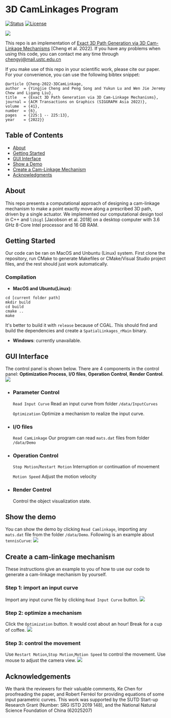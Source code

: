 # 3D CamLinkages Program

[![Status](https://img.shields.io/badge/status-active-success.svg)]()
[![License](https://img.shields.io/badge/license-MIT-blue.svg)](/LICENSE)

![](/Users/yingjie/Documents/spatialLink_backup/doc/teaser.png) 

This repo is an implementation of [Exact 3D Path Generation via 3D Cam-Linkage Mechanisms](https://sutd-cgl.github.io/supp/Publication/projects/2022-SIGAsia-3DCamLinkage/index.html) [Cheng et al. 2022].
If you have any problems when using this code, you can contact me any time through chengyj@mail.ustc.edu.cn

If you make use of this repo in your scientific work, please cite our paper. For your convenience,
you can use the following bibtex snippet:

    @article {Cheng-2022-3DCamLinkage,
    author  = {Yingjie Cheng and Peng Song and Yukun Lu and Wen Jie Jeremy Chew and Ligang Liu},
    title   = {Exact 3D Path Generation via 3D Cam-Linkage Mechanisms},
    journal = {ACM Transactions on Graphics (SIGGRAPH Asia 2022)},
    volume  = {41},
    number  = {6},
    pages   = {225:1 -- 225:13},
    year    = {2022}}

## Table of Contents
- [About](#about)
- [Getting Started](#getting_started)
- [GUI Interface](#usage)
- [Show a Demo](#show_demo)
- [Create a Cam-Linkage Mechanism](#create_mech)
- [Acknowledgments](#acknowledgement)

## About <a name = "about"></a>
This repo presents a computational approach of designing a cam-linkage mechanism to make a point exactly move along a prescribed 3D path, driven by a single actuator.
We implemented our computational design tool in C++ and `libigl` [Jacobson et al. 2018] on a desktop computer with 3.6 GHz 8-Core Intel processor and 16 GB RAM.

## Getting Started <a name = "getting_started"></a>
Our code can be ran on MacOS and Unbuntu (Linux) system. First clone the repository, run CMake to generate Makefiles or CMake/Visual Studio project files, and the rest should just work automatically.


### Compilation

- **MacOS and Ubuntu(Linux)**:

```
cd [current folder path]
mkdir build
cd build
cmake ..
make
```
It's better to build it with `release` because of CGAL.
This should find and build the dependencies and create a `SpatialLinkages_rMain` binary.

- **Windows**: currently unavailable.


## GUI Interface <a name = "usage"></a>
The control panel is shown below. There are 4 components in the control panel: 
**Optimization Process**, **I/O files**, **Operation Control**, **Render Control**.
![](/Users/yingjie/Documents/spatialLink_backup/doc/UI.png)

- ### Parameter Control

  `Read Input Curve`  Read an input curve from folder `/data/InputCurves`

  `Optimization` Optimize a mechanism to realize the input curve.

- ### I/O files

  `Read CamLinkage` Our program can read `mats.dat` files from folder `/data/Demo`

- ### Operation Control

  `Stop Motion`/`Restart Motion` Interruption or continuation of movement

  `Motion Speed` Adjust the motion velocity

- ### Render Control
  Control the object visualization state.

## Show the demo <a name = "show_demo"></a>
You can show the demo by clicking `Read Camlinkage`, importing any `mats.dat` file from the folder `/data/Demo`.
Following is an example about `tennisCurve`:
![](/Users/yingjie/Documents/spatialLink_backup/doc/tennis.png)

## Create a cam-linkage mechanism <a name = "create_mech"></a>
These instructions give an example to you of how to use our code to generate a cam-linkage mechanism by yourself.

### Step 1: import an input curve
Import any input curve file by clicking `Read Input Curve` button.
![](/Users/yingjie/Documents/spatialLink_backup/doc/inputCurve.png)

### Step 2: optimize a mechanism 
Click the `Optimization` button. It would cost about an hour! Break for a cup of coffee.
![](/Users/yingjie/Documents/spatialLink_backup/doc/optModel.png)

### Step 3: control the movement
Use `Restart Motion`,`Stop Motion`,`Motion Speed` to control the movement. Use mouse to adjust the camera view.
![](/Users/yingjie/Documents/spatialLink_backup/doc/motion.png)

## Acknowledgements <a name = "acknowledgement"></a>
We thank the reviewers for their valuable comments, Ke Chen for proofreading the paper, and Robert Ferréol for providing equations of some input parametric curves.
This work was supported by the SUTD Start-up Research Grant (Number: SRG ISTD 2019 148), and the National Natural Science Foundation of China (62025207)
